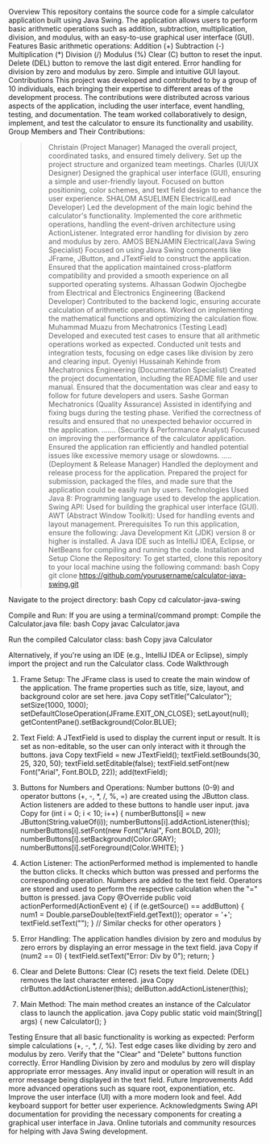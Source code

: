   Overview
This repository contains the source code for a simple calculator application built using Java Swing. The application allows users to perform basic arithmetic operations such as addition, subtraction, multiplication, division, and modulus, with an easy-to-use graphical user interface (GUI).
Features
Basic arithmetic operations:
Addition (+)
Subtraction (-)
Multiplication (*)
Division (/)
Modulus (%)
Clear (C) button to reset the input.
Delete (DEL) button to remove the last digit entered.
Error handling for division by zero and modulus by zero.
Simple and intuitive GUI layout.
Contributions
This project was developed and contributed to by a group of 10 individuals, each bringing their expertise to different areas of the development process. The contributions were distributed across various aspects of the application, including the user interface, event handling, testing, and documentation. The team worked collaboratively to design, implement, and test the calculator to ensure its functionality and usability.
Group Members and Their Contributions:
>>Christain (Project Manager)
Managed the overall project, coordinated tasks, and ensured timely delivery.
Set up the project structure and organized team meetings.
>>Charles (UI/UX Designer)
Designed the graphical user interface (GUI), ensuring a simple and user-friendly layout.
Focused on button positioning, color schemes, and text field design to enhance the user experience.
 SHALOM ASUELIMEN Electrical(Lead Developer)
Led the development of the main logic behind the calculator's functionality.
Implemented the core arithmetic operations, handling the event-driven architecture using ActionListener.
Integrated error handling for division by zero and modulus by zero.
AMOS BENJAMIN Electrical(Java Swing Specialist)
Focused on using Java Swing components like JFrame, JButton, and JTextField to construct the application.
Ensured that the application maintained cross-platform compatibility and provided a smooth experience on all supported operating systems.
 Alhassan Godwin Ojochegbe from 
Electrical and Electronics Engineering (Backend Developer)
Contributed to the backend logic, ensuring accurate calculation of arithmetic operations.
Worked on implementing the mathematical functions and optimizing the calculation flow.
 Muhammad Muazu from
Mechatronics (Testing Lead)
Developed and executed test cases to ensure that all arithmetic operations worked as expected.
Conducted unit tests and integration tests, focusing on edge cases like division by zero and clearing input.
 Oyeniyi Hussainah Kehinde from 
Mechatronics Engineering (Documentation Specialist)
Created the project documentation, including the README file and user manual.
Ensured that the documentation was clear and easy to follow for future developers and users.
 Sashe Gorman Mechatronics (Quality Assurance)
Assisted in identifying and fixing bugs during the testing phase.
Verified the correctness of results and ensured that no unexpected behavior occurred in the application.
....... (Security & Performance Analyst)
Focused on improving the performance of the calculator application.
Ensured the application ran efficiently and handled potential issues like excessive memory usage or slowdowns.
..... (Deployment & Release Manager)
Handled the deployment and release process for the application.
Prepared the project for submission, packaged the files, and made sure that the application could be easily run by users.
Technologies Used
Java 8: Programming language used to develop the application.
Swing API: Used for building the graphical user interface (GUI).
AWT (Abstract Window Toolkit): Used for handling events and layout management.
Prerequisites
To run this application, ensure the following:
Java Development Kit (JDK) version 8 or higher is installed.
A Java IDE such as IntelliJ IDEA, Eclipse, or NetBeans for compiling and running the code.
Installation and Setup
Clone the Repository: To get started, clone this repository to your local machine using the following command:
bash
Copy
git clone https://github.com/yourusername/calculator-java-swing.git

Navigate to the project directory:
bash
Copy
cd calculator-java-swing

Compile and Run: If you are using a terminal/command prompt:
Compile the Calculator.java file:
bash
Copy
javac Calculator.java

Run the compiled Calculator class:
bash
Copy
java Calculator

Alternatively, if you're using an IDE (e.g., IntelliJ IDEA or Eclipse), simply import the project and run the Calculator class.
Code Walkthrough
1. Frame Setup:
The JFrame class is used to create the main window of the application. The frame properties such as title, size, layout, and background color are set here.
java
Copy
setTitle("Calculator");
setSize(1000, 1000);
setDefaultCloseOperation(JFrame.EXIT_ON_CLOSE);
setLayout(null);
getContentPane().setBackground(Color.BLUE);

2. Text Field:
A JTextField is used to display the current input or result. It is set as non-editable, so the user can only interact with it through the buttons.
java
Copy
textField = new JTextField();
textField.setBounds(30, 25, 320, 50);
textField.setEditable(false);
textField.setFont(new Font("Arial", Font.BOLD, 22));
add(textField);

3. Buttons for Numbers and Operations:
Number buttons (0-9) and operator buttons (+, -, *, /, %, =) are created using the JButton class.
Action listeners are added to these buttons to handle user input.
java
Copy
for (int i = 0; i < 10; i++) {
    numberButtons[i] = new JButton(String.valueOf(i));
    numberButtons[i].addActionListener(this);
    numberButtons[i].setFont(new Font("Arial", Font.BOLD, 20));
    numberButtons[i].setBackground(Color.GRAY);
    numberButtons[i].setForeground(Color.WHITE);
}

4. Action Listener:
The actionPerformed method is implemented to handle the button clicks. It checks which button was pressed and performs the corresponding operation.
Numbers are added to the text field.
Operators are stored and used to perform the respective calculation when the "=" button is pressed.
java
Copy
@Override
public void actionPerformed(ActionEvent e) {
    if (e.getSource() == addButton) {
        num1 = Double.parseDouble(textField.getText());
        operator = '+';
        textField.setText("");
    }
    // Similar checks for other operators
}

5. Error Handling:
The application handles division by zero and modulus by zero errors by displaying an error message in the text field.
java
Copy
if (num2 == 0) {
    textField.setText("Error: Div by 0");
    return;
}

6. Clear and Delete Buttons:
Clear (C) resets the text field.
Delete (DEL) removes the last character entered.
java
Copy
clrButton.addActionListener(this);
delButton.addActionListener(this);

7. Main Method:
The main method creates an instance of the Calculator class to launch the application.
java
Copy
public static void main(String[] args) {
    new Calculator();
}

Testing
Ensure that all basic functionality is working as expected:
Perform simple calculations (+, -, *, /, %).
Test edge cases like dividing by zero and modulus by zero.
Verify that the "Clear" and "Delete" buttons function correctly.
Error Handling
Division by zero and modulus by zero will display appropriate error messages.
Any invalid input or operation will result in an error message being displayed in the text field.
Future Improvements
Add more advanced operations such as square root, exponentiation, etc.
Improve the user interface (UI) with a more modern look and feel.
Add keyboard support for better user experience.
Acknowledgments
Swing API documentation for providing the necessary components for creating a graphical user interface in Java.
Online tutorials and community resources for helping with Java Swing development.
